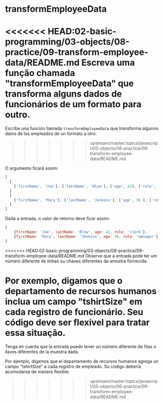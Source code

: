 # transformEmployeeData

<<<<<<< HEAD:02-basic-programming/03-objects/08-practice/09-transform-employee-data/README.md
Escreva uma função chamada "transformEmployeeData" que transforma alguns dados de funcionários de um formato para outro.
=======
Escribe una función llamada `transformEmployeeData` que transforma algunos
datos de los empleados de un formato a otro.
>>>>>>> upstream/master:topics/javascript/05-objects/06-practice/09-transform-employee-data/README.md

O argumento ficará assim:

```javascript
[
  [
    ['firstName', 'Joe'], ['lastName', 'Blow'], ['age', 42], ['role', 'clerk']
  ]
  [
    ['firstName', 'Mary'], ['lastName', 'Jenkins'], ['age', 36 ], ['role', 'manager']
  ]
]
```

Dada a entrada, o valor de retorno deve ficar assim:

```javascript
[
    {firstName: 'Joe', lastName: 'Blow', age: 42, role: 'clerk'},
    {firstName: 'Mary', lastName: 'Jenkins', age: 36, role: 'manager'}
]
```

<<<<<<< HEAD:02-basic-programming/03-objects/08-practice/09-transform-employee-data/README.md
Observe que a entrada pode ter um número diferente de linhas ou chaves diferentes da amostra fornecida.

Por exemplo, digamos que o departamento de recursos humanos inclua um campo "tshirtSize" em cada registro de funcionário. Seu código deve ser flexível para tratar essa situação.
=======
Tenga en cuenta que la entrada puede tener un número diferente de filas o llaves
diferentes de la muestra dada.

Por ejemplo, digamos que el departamento de recursos humanos agrega un campo
"tshirtSize" a cada registro de empleado. Su código debería acomodarse de manera
flexible.
>>>>>>> upstream/master:topics/javascript/05-objects/06-practice/09-transform-employee-data/README.md

